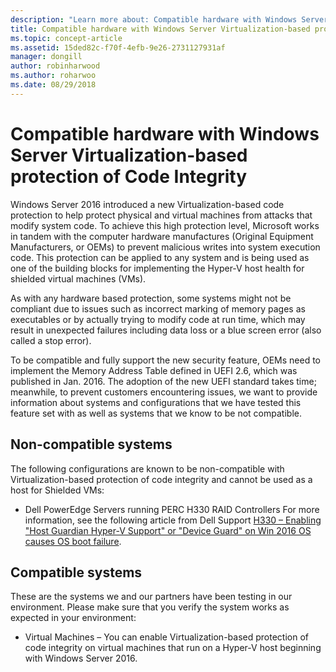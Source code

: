```yaml
---
description: "Learn more about: Compatible hardware with Windows Server Virtualization-based protection of Code Integrity"
title: Compatible hardware with Windows Server Virtualization-based protection of Code Integrity
ms.topic: concept-article
ms.assetid: 15ded82c-f70f-4efb-9e26-2731127931af
manager: dongill
author: robinharwood
ms.author: roharwoo
ms.date: 08/29/2018
---
```


# Compatible hardware with Windows Server Virtualization-based protection of Code Integrity

Windows Server 2016 introduced a new Virtualization-based code protection to help protect physical and virtual machines from attacks that modify system code.
To achieve this high protection level, Microsoft works in tandem with the computer hardware manufactures (Original Equipment Manufacturers, or OEMs) to prevent malicious writes into system execution code.
This protection can be applied to any system and is being used as one of the building blocks for implementing the Hyper-V host health for shielded virtual machines (VMs).

As with any hardware based protection, some systems might not be compliant due to issues such as incorrect marking of memory pages as executables or by actually trying to modify code at run time, which may result in unexpected failures including data loss or a blue screen error (also called a stop error).

To be compatible and fully support the new security feature, OEMs need to implement the Memory Address Table defined in UEFI 2.6, which was published in Jan. 2016.
The adoption of the new UEFI standard takes time; meanwhile, to prevent customers encountering issues, we want to provide information about systems and configurations that we have tested this feature set with as well as systems that we know to be not compatible.

## Non-compatible systems

The following configurations are known to be non-compatible with Virtualization-based protection of code integrity and cannot be used as a host for Shielded VMs:

- Dell PowerEdge Servers running PERC H330 RAID Controllers
    For more information, see the following article from Dell Support [H330 – Enabling "Host Guardian Hyper-V Support" or "Device Guard" on Win 2016 OS causes OS boot failure](https://www.dell.com/support/manuals/microsoft-windows-server-2016/ws2016_iig_pub/unable-to-boot-into-windows-server-2016-if-host-guardian-hyper-v-support-or-device-guard-is-enable~?guid=guid-a8273240-e45b-4c18-a553-97250a7e835d&lang=en-us).


## Compatible systems

These are the systems we and our partners have been testing in our environment.
Please make sure that you verify the system works as expected in your environment:

- Virtual Machines – You can enable Virtualization-based protection of code integrity on virtual machines that run on a Hyper-V host beginning with Windows Server 2016.





